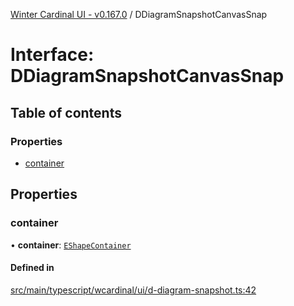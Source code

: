 [Winter Cardinal UI - v0.167.0](../index.md) / DDiagramSnapshotCanvasSnap

# Interface: DDiagramSnapshotCanvasSnap

## Table of contents

### Properties

- [container](DDiagramSnapshotCanvasSnap.md#container)

## Properties

### container

• **container**: [`EShapeContainer`](../classes/EShapeContainer.md)

#### Defined in

[src/main/typescript/wcardinal/ui/d-diagram-snapshot.ts:42](https://github.com/winter-cardinal/winter-cardinal-ui/blob/v0.167.0/src/main/typescript/wcardinal/ui/d-diagram-snapshot.ts#L42)
